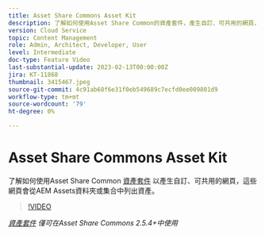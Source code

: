 ```yaml
---
title: Asset Share Commons Asset Kit
description: 了解如何使用Asset Share Common的資產套件，產生自訂、可共用的網頁，從AEM Assets資料夾或集合中列出資產。
version: Cloud Service
topic: Content Management
role: Admin, Architect, Developer, User
level: Intermediate
doc-type: Feature Video
last-substantial-update: 2023-02-13T00:00:00Z
jira: KT-11868
thumbnail: 3415467.jpeg
source-git-commit: 4c91ab68f6e31f0eb549689c7ecfd0ee009801d9
workflow-type: tm+mt
source-wordcount: '79'
ht-degree: 0%

---
```



# Asset Share Commons Asset Kit

了解如何使用Asset Share Common [資產套件](https://opensource.adobe.com/asset-share-commons/pages/asset-kit/overview/) 以產生自訂、可共用的網頁，這些網頁會從AEM Assets資料夾或集合中列出資產。

>[!VIDEO](https://video.tv.adobe.com/v/3415467?quality=12&learn=on)

_[資產套件](https://opensource.adobe.com/asset-share-commons/pages/asset-kit/overview/) 僅可在Asset Share Commons 2.5.4+中使用_

